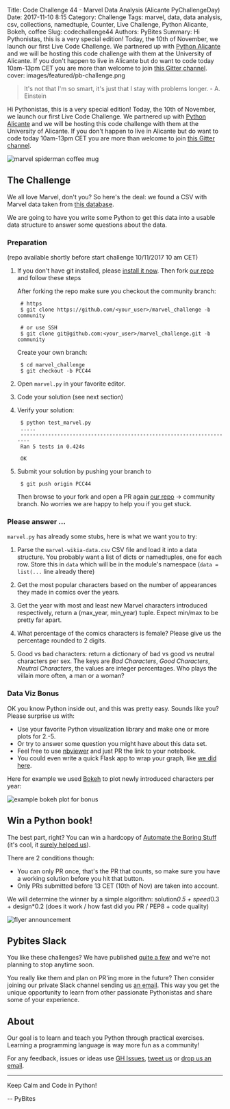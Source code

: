 Title: Code Challenge 44 - Marvel Data Analysis (Alicante PyChallengeDay)
Date: 2017-11-10 8:15
Category: Challenge
Tags: marvel, data, data analysis, csv, collections, namedtuple, Counter, Live Challenge, Python Alicante, Bokeh, coffee
Slug: codechallenge44
Authors: PyBites
Summary: Hi Pythonistas, this is a very special edition! Today, the 10th of November, we launch our first Live Code Challenge. We partnered up with [Python Alicante](https://twitter.com/python_alc) and we will be hosting this code challenge with them at the University of Alicante. If you don't happen to live in Alicante but do want to code today 10am-13pm CET you are more than welcome to join [this Gitter channel](https://gitter.im/pybites/marvel).
cover: images/featured/pb-challenge.png

> It's not that I'm so smart, it's just that I stay with problems longer. - A. Einstein

Hi Pythonistas, this is a very special edition! Today, the 10th of November, we launch our first Live Code Challenge. We partnered up with [Python Alicante](https://twitter.com/python_alc) and we will be hosting this code challenge with them at the University of Alicante. If you don't happen to live in Alicante but do want to code today 10am-13pm CET you are more than welcome to join [this Gitter channel](https://gitter.im/pybites/marvel).

![marvel spiderman coffee mug]({filename}/images/pcc44-coffee-mug.jpg)

## The Challenge

We all love Marvel, don't you? So here's the deal: we found a CSV with Marvel data taken from [this database](http://marvel.wikia.com/wiki/Marvel_Database).

We are going to have you write some Python to get this data into a usable data structure to answer some questions about the data.

### Preparation

(repo available shortly before start challenge 10/11/2017 10 am CET)

1. If you don't have git installed, please [install it now](https://git-scm.com/downloads). Then fork [our repo](https://github.com/pybites/marvel_challenge) and follow these steps

	After forking the repo make sure you checkout the community branch:

		# https
		$ git clone https://github.com/<your_user>/marvel_challenge -b community

		# or use SSH
		$ git clone git@github.com:<your_user>/marvel_challenge.git -b community

	Create your own branch:

		$ cd marvel_challenge
		$ git checkout -b PCC44

2. Open `marvel.py` in your favorite editor.

3. Code your solution (see next section)

4. Verify your solution:

		$ python test_marvel.py
		.....
		----------------------------------------------------------------------
		Ran 5 tests in 0.424s

		OK

5. Submit your solution by pushing your branch to

		$ git push origin PCC44

	Then browse to your fork and open a PR again [our repo](https://github.com/pybites/marvel_challenge) -> community branch. No worries we are happy to help you if you get stuck.

### Please answer ...

`marvel.py` has already some stubs, here is what we want you to try:

1. Parse the `marvel-wikia-data.csv` CSV file and load it into a data structure. You probably want a list of dicts or namedtuples, one for each row. Store this in `data` which will be in the module's namespace (`data = list(...` line already there)

2. Get the most popular characters based on the number of appearances they made in comics over the years.

3. Get the year with most and least new Marvel characters introduced respectively, return a (max_year, min_year) tuple. Expect min/max to be pretty far apart.

4. What percentage of the comics characters is female? Please give us the percentage rounded to 2 digits.

5. Good vs bad characters: return a dictionary of bad vs good vs neutral characters per sex. The keys are *Bad Characters*, *Good Characters*, *Neutral Characters*, the values are integer percentages. Who plays the villain more often, a man or a woman?

### Data Viz Bonus

OK you know Python inside out, and this was pretty easy. Sounds like you? Please surprise us with:

* Use your favorite Python visualization library and make one or more plots for 2.-5.
* Or try to answer some question you might have about this data set. 
* Feel free to use [nbviewer](nbviewer.jupyter.org) and just PR the link to your notebook. 
* You could even write a quick Flask app to wrap your graph, like [we did here](https://pybit.es/codechallenge28_review.html).

Here for example we used [Bokeh](https://bokeh.pydata.org/en/latest/) to plot newly introduced characters per year:

![example bokeh plot for bonus]({filename}/images/pcc44-bokeh-plot.png)

## Win a Python book!

The best part, right? You can win a hardcopy of [Automate the Boring Stuff](https://automatetheboringstuff.com/) (it's cool, it [surely helped us](https://pybit.es/automate_the_boring_stuff_review.html)).

There are 2 conditions though:

- You can only PR once, that's the PR that counts, so make sure you have a working solution before you hit that button.
- Only PRs submitted before 13 CET (10th of Nov) are taken into account.

We will determine the winner by a simple algorithm: solution*0.5 + speed*0.3 + design*0.2 (does it work / how fast did you PR / PEP8 + code quality)

![flyer announcement]({filename}/images/pcc44-flyer.jpeg)

## Pybites Slack

You like these challenges? We have published [quite a few](https://github.com/pybites/challenges) and we're not planning to stop anytime soon.

You really like them and plan on PR'ing more in the future? Then consider joining our private Slack channel sending us [an email](mailto:pybitesblog@gmail.com). This way you get the unique opportunity to learn from other passionate Pythonistas and share some of your experience.

## About

Our goal is to learn and teach you Python through practical exercises. Learning a programming language is way more fun as a community!

For any feedback, issues or ideas use [GH Issues](https://github.com/pybites/challenges/issues), [tweet us](https://twitter.com/pybites) or [drop us an email](mailto:pybitesblog@gmail.com).

---

Keep Calm and Code in Python!

-- PyBites

